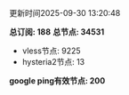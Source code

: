 更新时间2025-09-30 13:20:48

**总订阅: 188**
**总节点: 34531**
- vless节点: 9225
- hysteria2节点: 13

**google ping有效节点: 200**

